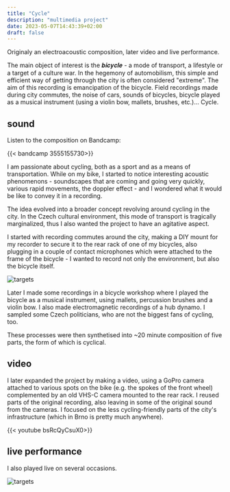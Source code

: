 ```yaml
---
title: "Cycle"
description: "multimedia project"
date: 2023-05-07T14:43:39+02:00
draft: false
---
```


Originaly an electroacoustic composition, later video and live performance. 

The main object of interest is the 𝒃𝒊𝒄𝒚𝒄𝒍𝒆 - a mode of transport, a lifestyle or a target of a culture war. In the hegemony of automobilism, this simple and efficient way of getting through the city is often considered "extreme". The aim of this recording is emancipation of the bicycle. Field recordings made during city commutes, the noise of cars, sounds of bicycles, bicycle played as a musical instrument (using a violin bow, mallets, brushes, etc.)... Cycle.

## sound

Listen to the composition on Bandcamp:

{{< bandcamp 3555155730>}}


I am passionate about cycling, both as a sport and as a means of transportation. While on my bike, I started to notice interesting acoustic phenomenons - soundscapes that are coming and going very quickly, various rapid movements, the doppler effect - and I wondered what it would be like to convey it in a recording.

The idea evolved into a broader concept revolving around cycling in the city. In the Czech cultural environment, this mode of transport is tragically marginalized, thus I also wanted the project to have an agitative aspect.

I started with recording commutes around the city, making a DIY mount for my recorder to secure it to the rear rack of one of my bicycles, also plugging in a couple of contact microphones which were attached to the frame of the bicycle - I wanted to record not only the environment, but also the bicycle itself. 

![targets](/images/content/cycle1.jpg)

Later I made some recordings in a bicycle workshop where I played the bicycle as a musical instrument, using mallets, percussion brushes and a violin bow. I also made electromagnetic recordings of a hub dynamo. I sampled some Czech politicians, who are not the biggest fans of cycling, too.

These processes were then synthetised into ~20 minute composition of five parts, the form of which is cyclical.

## video

I later expanded the project by making a video, using a GoPro camera attached to various spots on the bike (e.g. the spokes of the front wheel) complemented by an old VHS-C camera mounted to the rear rack. I reused parts of the original recording, also leaving in some of the original sound from the cameras. I focused on the less cycling-friendly parts of the city's infrastructure (which in Brno is pretty much anywhere).

{{< youtube bsRcQyCsuX0>}}

## live performance

I also played live on several occasions.

![targets](/images/content/cycle_live.jpg)
